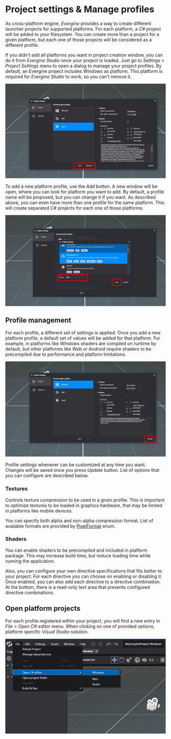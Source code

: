 # Project settings & Manage profiles
As cross-platform engine, _Evergine_ provides a way to create different launcher projects for supported platforms. For each platform, a _C#_ project will be added to your filesystem. You can create more than a project for a given platform, but each one of those projects will be considered as a different profile.

If you didn't add all platforms you want in project creation window, you can do it from 
_Evergine Studio_ once your project is loaded. Just go to _Settings > Project Settings_ menu to open a dialog to manage your project profiles. By default, an Evergine project includes _Windows_ as platform. This platform is required for _Evergine Studio_ to work, so you can't remove it.

![Scene update for managers](images/profile_add-profile.jpg)

To add a new platform profile, use the _Add_ button. A new window will be open, where you can look for platform you want to add. By default, a profile name will be proposed, but you can change it if you want. As described above, you can even have more than one profile for the same platform. This will create separated C# projects for each one of those platforms.

![Scene update for managers](images/profile_search-profile.jpg)

## Profile management

For each profile, a different set of settings is applied. Once you add a new platform profile, a default set of values will be added for that platform. For example, in platforms like _Windows_ shaders are compiled on runtime by default, but other platforms like _Web_ or _Android_ require shaders to be precompiled due to performance and platform limitations.

![Scene update for managers](images/profile_edit-profile.jpg)

Profile settings whenever can be customized at any time you want. Changes will be saved once you press _Update_ button. List of options that you can configure are described below.

### Textures

Controls texture compression to be used in a given profile. This is important to optimize textures to be loaded in graphics hardware, that may be limited in platforms like mobile devices.

You can specify both alpha and non-alpha compression format. List of available formats are provided by [PixelFormat](xref:Evergine.Common.Graphics.PixelFormat) enum.

### Shaders

You can enable shaders to be precompiled and included in platform package. This may increase build time, but reduce loading time while running the application.

Also, you can configure your own directive specifications that fits better to your project. For each directive you can choose on enabling or disabling it. Once enabled, you can also add each directive to a directive combination. At the bottom, there is a read-only text area that presents configured directive combinations.

## Open platform projects
For each profile registered within your project, you will find a new entry in _File > Open C# editor_ menu. When clicking on one of provided options, platform specific _Visual Studio_ solution.

![Scene update for managers](images/profile_open-project.jpg)